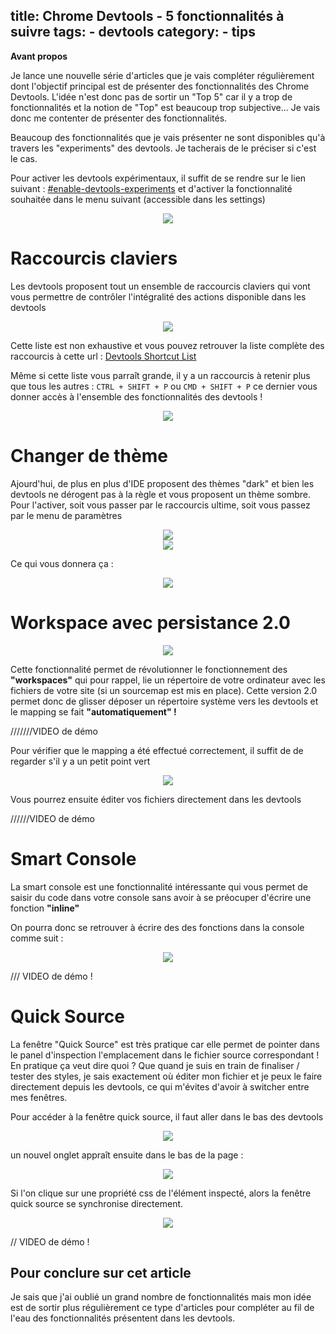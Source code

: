 title: Chrome Devtools - 5 fonctionnalités à suivre
tags:
    - devtools
category:
    - tips
---


**Avant propos**

Je lance une nouvelle série d'articles que je vais compléter régulièrement dont l'objectif principal est de présenter des fonctionnalités des Chrome Devtools. L'idée n'est donc pas de sortir un "Top 5" car il y a trop de fonctionnalités et la notion de "Top" est beaucoup trop subjective... Je vais donc me contenter de présenter des fonctionnalités.

Beaucoup des fonctionnalités que je vais présenter ne sont disponibles qu'à travers les "experiments" des devtools. Je tacherais de le préciser si c'est le cas.

Pour activer les devtools expérimentaux, il suffit de se rendre sur le lien suivant : [#enable-devtools-experiments](chrome://flags/#enable-devtools-experiments) et d'activer la fonctionnalité souhaitée dans le menu suivant (accessible dans les settings)

<div style="text-align:center; width:100%;">
    <img src="/assets/2017-devtools/activate_experiment.png">
</div>

# Raccourcis claviers <div chrome='stable'></div>

Les devtools proposent tout un ensemble de raccourcis claviers qui vont vous permettre de contrôler l'intégralité des actions disponible dans les devtools

<div style="text-align:center; width:100%;">
    <img src="/assets/2017-devtools/shortcut.png">
</div>

Cette liste est non exhaustive et vous pouvez retrouver la liste complète des raccourcis à cette url : [Devtools Shortcut List](https://developers.google.com/web/tools/chrome-devtools/iterate/inspect-styles/shortcuts)

Même si cette liste vous parraît grande, il y a un raccourcis à retenir plus que tous les autres : `CTRL + SHIFT + P` ou `CMD + SHIFT + P` ce dernier vous donner accès à l'ensemble des fonctionnalités des devtools ! 


<div style="text-align:center; width:100%;">
    <img src="/assets/2017-devtools/ultime_shortcut.png">
</div>


# Changer de thème <div chrome='stable'></div>

Ajourd'hui, de plus en plus d'IDE proposent des thèmes "dark" et bien les devtools ne dérogent pas à la règle et vous proposent un thème sombre. Pour l'activer, soit vous passer par le raccourcis ultime, soit vous passez par le menu de paramètres

<div style="text-align:center; width:100%;">
    <img src="/assets/2017-devtools/theme_menu.png">
</div>

<div style="text-align:center; width:100%;">
    <img src="/assets/2017-devtools/theme_shortcut.png">
</div>

Ce qui vous donnera ça : 

<div style="text-align:center; width:100%;">
    <img src="/assets/2017-devtools/theme_dark.png">
</div>


# Workspace avec persistance 2.0 <i class="fa fa-flask"></i>  <div chrome='stable'></div>

<div style="text-align:center; width:100%;">
    <img src="/assets/2017-devtools/persistance_activate.png">
</div>

Cette fonctionnalité permet de révolutionner le fonctionnement des **"workspaces"** qui pour rappel, lie un répertoire de votre ordinateur avec les fichiers de votre site (si un sourcemap est mis en place). Cette version 2.0 permet donc de glisser déposer un répertoire système vers les devtools et le mapping se fait **"automatiquement" !** 

///////VIDEO de démo

Pour vérifier que le mapping a été effectué correctement, il suffit de de regarder s'il y a un petit point vert 

<div style="text-align:center; width:100%;">
    <img src="/assets/2017-devtools/persistance_2.0.png">
</div>

Vous pourrez ensuite éditer vos fichiers directement dans les devtools

//////VIDEO de démo

# Smart Console <div chrome="stable"></div>

La smart console est une fonctionnalité intéressante qui vous permet de saisir du code dans votre console sans avoir à se préocuper d'écrire une fonction **"inline"**

On pourra donc se retrouver à écrire des des fonctions dans la console comme suit : 

<div style="text-align:center; width:100%;">
    <img src="/assets/2017-devtools/smart_console.png">
</div>

/// VIDEO de démo !

# Quick Source <div chrome="stable"></div>

La fenêtre "Quick Source" est très pratique car elle permet de pointer dans le panel d'inspection l'emplacement dans le fichier source correspondant ! En pratique ça veut dire quoi ? Que quand je suis en train de finaliser / tester des styles, je sais exactement où éditer mon fichier et je peux le faire directement depuis les devtools, ce qui m'évites d'avoir à switcher entre mes fenêtres.

Pour accéder à la fenêtre quick source, il faut aller dans le bas des devtools

<div style="text-align:center; width:100%;">
    <img src="/assets/2017-devtools/quick_source_activate.png">
</div>

un nouvel onglet appraît ensuite dans le bas de la page : 

<div style="text-align:center; width:100%;">
    <img src="/assets/2017-devtools/panel_quick_source.png">
</div>

Si l'on clique sur une propriété css de l'élément inspecté, alors la fenêtre quick source se synchronise directement.

<div style="text-align:center; width:100%;">
    <img src="/assets/2017-devtools/quick_source_in_action.png">
</div>

// VIDEO de démo !

## Pour conclure sur cet article

Je sais que j'ai oublié un grand nombre de fonctionnalités mais mon idée est de sortir plus régulièrement ce type d'articles pour compléter au fil de l'eau des fonctionnalités présentent dans les devtools.

<script type="text/javascript" src="/assets/js_helper/jef-binomed-helper.js"></script>
<script type="text/javascript" src="/assets/2017-devtools/devtools.js"></script>

